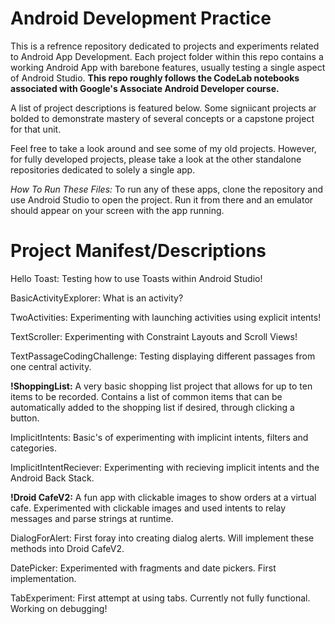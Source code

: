 # Android Development Practice

This is a refrence repository dedicated to projects and experiments related to Android App Development. Each project folder within this repo contains a working Android App with barebone features, usually testing a single aspect of Android Studio. **This repo roughly follows the CodeLab notebooks associated with Google's Associate Android Developer course.** 

A list of project descriptions is featured below. Some signiicant projects ar bolded to demonstrate mastery of several concepts or a capstone project for that unit. 

Feel free to take a look around and see some of my old projects. However, for fully developed projects, please take a look at the other standalone repositories dedicated to solely a single app. 

*How To Run These Files:* To run any of these apps, clone the repository and use Android Studio to open the project. Run it from there and an emulator should appear on your screen with the app running.

# Project Manifest/Descriptions

Hello Toast: Testing how to use Toasts within Android Studio! 

BasicActivityExplorer: What is an activity? 

TwoActivities: Experimenting with launching activities using explicit intents!

TextScroller: Experimenting with Constraint Layouts and Scroll Views!

TextPassageCodingChallenge: Testing displaying different passages from one central activity. 

**!ShoppingList:** A very basic shopping list project that allows for up to ten items to be recorded. Contains a list of common items that can be automatically added to the shopping list if desired, through clicking a button. 

ImplicitIntents: Basic's of experimenting with implicint intents, filters and categories. 

ImplicitIntentReciever: Experimenting with recieving implicit intents and the Android Back Stack. 

**!Droid CafeV2:** A fun app with clickable images to show orders at a virtual cafe. Experimented with clickable images and used intents to relay messages and parse strings at runtime. 

DialogForAlert: First foray into creating dialog alerts. Will implement these methods into Droid CafeV2. 

DatePicker: Experimented with fragments and date pickers. First implementation. 

TabExperiment: First attempt at using tabs. Currently not fully functional. Working on debugging! 
